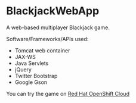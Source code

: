 BlackjackWebApp
===============

A web-based multiplayer Blackjack game.

Software/Frameworks/APIs used:

* Tomcat web container
* JAX-WS
* Java Servlets
* jQuery
* Twitter Bootstrap
* Google Gson

You can try the game on [Red Hat OpenShift Cloud](http://tomcat-nirzarko.rhcloud.com/api/ "Blackjack Web App")